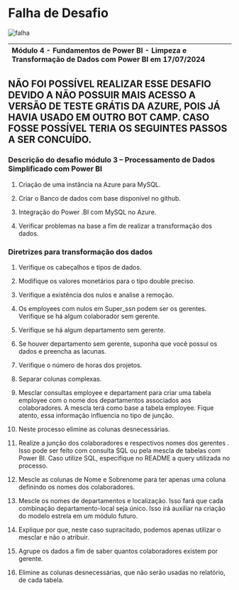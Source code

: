 # Falha de Desafio

![falha](https://img2.gratispng.com/20180419/tvq/avf7ph26x.webp)

|Módulo 4 - Fundamentos de Power BI - Limpeza e Transformação de Dados com Power BI em 17/07/2024|
| :- |


## **NÃO FOI POSSÍVEL REALIZAR ESSE DESAFIO DEVIDO A NÃO POSSUIR MAIS ACESSO A VERSÃO DE TESTE GRÁTIS DA AZURE, POIS JÁ HAVIA USADO EM OUTRO BOT CAMP. CASO FOSSE POSSÍVEL TERIA OS SEGUINTES PASSOS A SER CONCUÍDO.**



### **Descrição do desafio módulo 3 – Processamento de Dados Simplificado com Power BI**

1. Criação de uma instância na Azure para MySQL.

2. Criar o Banco de dados com base disponível no github.

3. Integração do Power .BI com MySQL no Azure.

4. Verificar problemas na base a fim de realizar a transformação dos dados.


### **Diretrizes para transformação dos dados**


1. Verifique os cabeçalhos e tipos de dados.

2. Modifique os valores monetários para o tipo double preciso.

3. Verifique a existência dos nulos e analise a remoção.

4. Os employees com nulos em Super_ssn podem ser os gerentes. Verifique se há algum colaborador sem gerente.

5. Verifique se há algum departamento sem gerente.

6. Se houver departamento sem gerente, suponha que você possui os dados e preencha as lacunas.

7. Verifique o número de horas dos projetos.

8. Separar colunas complexas.

9. Mesclar consultas employee e departament para criar uma tabela employee com o nome dos departamentos associados aos colaboradores. A mescla terá como base a tabela employee. Fique atento, essa informação influencia no tipo de junção.

10. Neste processo elimine as colunas desnecessárias.

11. Realize a junção dos colaboradores e respectivos nomes dos gerentes . Isso pode ser feito com consulta SQL ou pela mescla de tabelas com Power BI. Caso utilize SQL, especifique no README a query utilizada no processo.

12. Mescle as colunas de Nome e Sobrenome para ter apenas uma coluna definindo os nomes dos colaboradores.

13. Mescle os nomes de departamentos e localização. Isso fará que cada combinação departamento-local seja único. Isso irá auxiliar na criação do modelo estrela em um módulo futuro.

14. Explique por que, neste caso supracitado, podemos apenas utilizar o mesclar e não o atribuir.

15. Agrupe os dados a fim de saber quantos colaboradores existem por gerente.

16. Elimine as colunas desnecessárias, que não serão usadas no relatório, de cada tabela.